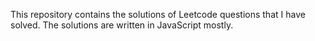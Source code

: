 This repository contains the solutions of Leetcode questions that I have solved. 
The solutions are written in JavaScript mostly.